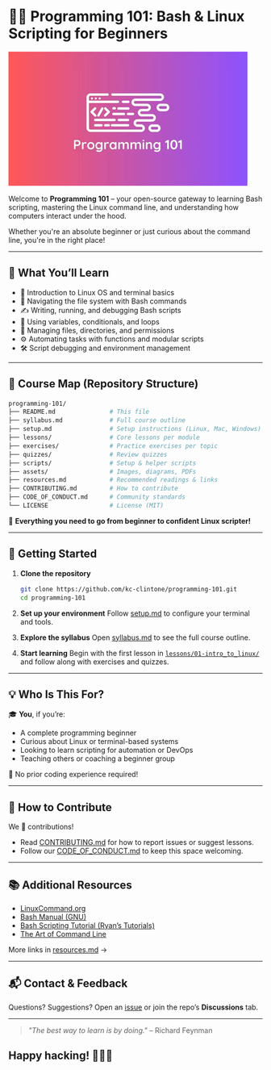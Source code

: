 
# 🧑‍💻 Programming 101: Bash & Linux Scripting for Beginners

![Course Banner](assets/images/banner.png)

Welcome to **Programming 101** – your open-source gateway to learning Bash scripting, mastering the Linux command line, and understanding how computers interact under the hood.

Whether you're an absolute beginner or just curious about the command line, you're in the right place!

---

## 🚀 What You’ll Learn

- 🐧 Introduction to Linux OS and terminal basics
- 🧭 Navigating the file system with Bash commands
- ✍️ Writing, running, and debugging Bash scripts
- 🔁 Using variables, conditionals, and loops
- 📂 Managing files, directories, and permissions
- ⚙️ Automating tasks with functions and modular scripts
- 🛠️ Script debugging and environment management

---

## 🧭 Course Map (Repository Structure)

```bash
programming-101/
├── README.md               # This file
├── syllabus.md             # Full course outline
├── setup.md                # Setup instructions (Linux, Mac, Windows)
├── lessons/                # Core lessons per module
├── exercises/              # Practice exercises per topic
├── quizzes/                # Review quizzes
├── scripts/                # Setup & helper scripts
├── assets/                 # Images, diagrams, PDFs
├── resources.md            # Recommended readings & links
├── CONTRIBUTING.md         # How to contribute
├── CODE_OF_CONDUCT.md      # Community standards
└── LICENSE                 # License (MIT)
````

🧠 **Everything you need to go from beginner to confident Linux scripter!**

---

## 📝 Getting Started

1. **Clone the repository**

   ```bash
   git clone https://github.com/kc-clintone/programming-101.git
   cd programming-101
   ```

2. **Set up your environment**
   Follow [setup.md](setup.md) to configure your terminal and tools.

3. **Explore the syllabus**
   Open [syllabus.md](syllabus.md) to see the full course outline.

4. **Start learning**
   Begin with the first lesson in [`lessons/01-intro_to_linux/`](docs/lessons/01-intro_to_linux/what_is_linux.md) and follow along with exercises and quizzes.

---

## 💡 Who Is This For?

🎓 **You**, if you’re:

* A complete programming beginner
* Curious about Linux or terminal-based systems
* Looking to learn scripting for automation or DevOps
* Teaching others or coaching a beginner group

🧯 No prior coding experience required!

---

## 🤝 How to Contribute

We 💖 contributions!

* Read [CONTRIBUTING.md](CONTRIBUTING.md) for how to report issues or suggest lessons.
* Follow our [CODE\_OF\_CONDUCT.md](CODE_OF_CONDUCT.md) to keep this space welcoming.

---

## 📚 Additional Resources

* [LinuxCommand.org](https://linuxcommand.org/)
* [Bash Manual (GNU)](https://www.gnu.org/software/bash/manual/)
* [Bash Scripting Tutorial (Ryan’s Tutorials)](https://ryanstutorials.net/bash-scripting-tutorial/)
* [The Art of Command Line](https://github.com/jlevy/the-art-of-command-line)

More links in [resources.md](resources.md) →

---

## 📬 Contact & Feedback

Questions? Suggestions?
Open an [issue](https://github.com/kc-clintone/programming-101/issues) or join the repo’s **Discussions** tab.

---

> *"The best way to learn is by doing."* – Richard Feynman

## Happy hacking! 🧑‍💻💥

